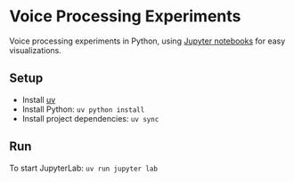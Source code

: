 # Voice Processing Experiments

Voice processing experiments in Python, using [Jupyter notebooks](https://jupyter.org/) for easy visualizations.

## Setup

- Install [uv](https://docs.astral.sh/uv/getting-started/installation/)
- Install Python: `uv python install`
- Install project dependencies: `uv sync`

## Run

To start JupyterLab: `uv run jupyter lab`
